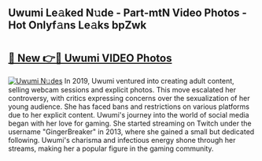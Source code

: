 ## Uwumi Le𝚊ked N𝚞de - Part-mtN Video Photos - Hot Onlyf𝚊ns Le𝚊ks bpZwk

# <h2><a href="http://ab84897.deff.icu/?id=Uwumi">🔗 New 👉🔴 Uwumi VIDEO Photos</a></h2>

[![Uwumi N𝚞des](https://i.imgur.com/rIISA9y.gif)](http://ab84897.deff.icu/?id=Uwumi)
In 2019, Uwumi ventured into creating adult content, selling webcam sessions and explicit photos. This move escalated her controversy, with critics expressing concerns over the sexualization of her young audience. She has faced bans and restrictions on various platforms due to her explicit content. Uwumi's journey into the world of social media began with her love for gaming. She started streaming on Twitch under the username "GingerBreaker" in 2013, where she gained a small but dedicated following. Uwumi's charisma and infectious energy shone through her streams, making her a popular figure in the gaming community.
